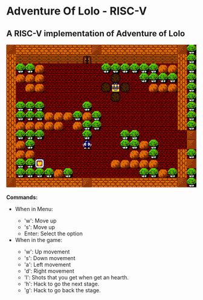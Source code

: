 # Adventure Of Lolo - RISC-V

<h2>A RISC-V implementation of Adventure of Lolo</h2>

<img src="https://github.com/uventura/adventure-lolo/blob/main/Dados/Thumb.jpeg"/><br/>

<b>Commands:</b>
<p>
	<ul>
		<li>When in Menu:</li>
			<ul>
				<li>'w': Move up</li>
				<li>'s': Move up</li>
				<li>Enter: Select the option</li>
			</ul>
		<li>When in the game:</li>
			<ul>
				<li>'w': Up movement</li>
				<li>'s': Down movement</li>
				<li>'a': Left movement</li>
				<li>'d': Right movement</li>
				<li>'l': Shots that you get when get an hearth.</li>
				<li>'h': Hack to go the next stage.</li>
				<li>'g': Hack to go back the stage.</li>
			</ul>
	</ul>
</p>
